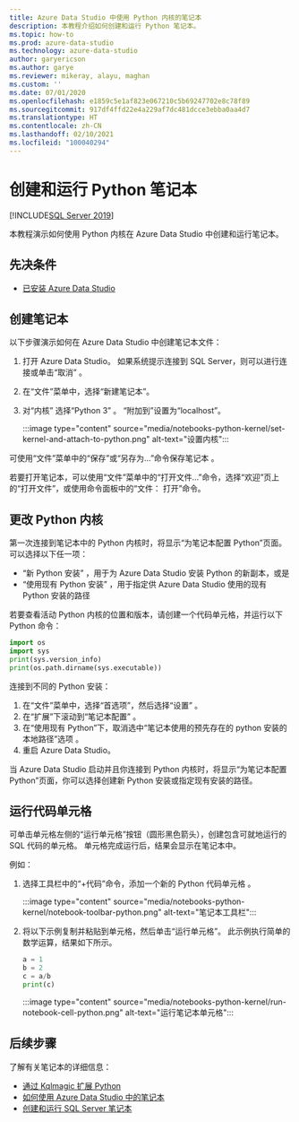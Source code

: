 ```yaml
---
title: Azure Data Studio 中使用 Python 内核的笔记本
description: 本教程介绍如何创建和运行 Python 笔记本。
ms.topic: how-to
ms.prod: azure-data-studio
ms.technology: azure-data-studio
author: garyericson
ms.author: garye
ms.reviewer: mikeray, alayu, maghan
ms.custom: ''
ms.date: 07/01/2020
ms.openlocfilehash: e1859c5e1af823e067210c5b69247702e8c78f89
ms.sourcegitcommit: 917df4ffd22e4a229af7dc481dcce3ebba0aa4d7
ms.translationtype: HT
ms.contentlocale: zh-CN
ms.lasthandoff: 02/10/2021
ms.locfileid: "100040294"
---
```

# <a name="create-and-run-a-python-notebook"></a>创建和运行 Python 笔记本

[!INCLUDE[SQL Server 2019](../../includes/applies-to-version/sqlserver2019.md)]

本教程演示如何使用 Python 内核在 Azure Data Studio 中创建和运行笔记本。

## <a name="prerequisites"></a>先决条件

- [已安装 Azure Data Studio](../download-azure-data-studio.md)

## <a name="create-a-notebook"></a>创建笔记本

以下步骤演示如何在 Azure Data Studio 中创建笔记本文件：

1. 打开 Azure Data Studio。 如果系统提示连接到 SQL Server，则可以进行连接或单击“取消”  。

1. 在“文件”菜单中，选择“新建笔记本”。

1. 对“内核”  选择“Python 3”  。 “附加到”设置为“localhost”。

   :::image type="content" source="media/notebooks-python-kernel/set-kernel-and-attach-to-python.png" alt-text="设置内核":::

可使用“文件”菜单中的“保存”或“另存为…”命令保存笔记本  。

若要打开笔记本，可以使用“文件”菜单中的“打开文件…”命令，选择“欢迎”页上的“打开文件”，或使用命令面板中的“文件：    打开”命令。

## <a name="change-the-python-kernel"></a>更改 Python 内核

第一次连接到笔记本中的 Python 内核时，将显示“为笔记本配置 Python”页面。 可以选择以下任一项：

- “新 Python 安装”  ，用于为 Azure Data Studio 安装 Python 的新副本，或是
- “使用现有 Python 安装”  ，用于指定供 Azure Data Studio 使用的现有 Python 安装的路径

若要查看活动 Python 内核的位置和版本，请创建一个代码单元格，并运行以下 Python 命令：

```python
import os
import sys
print(sys.version_info)
print(os.path.dirname(sys.executable))
```

连接到不同的 Python 安装：

1. 在“文件”菜单中，选择“首选项”，然后选择“设置”    。
1. 在“扩展”下滚动到“笔记本配置”   。
1. 在“使用现有 Python”下，取消选中“笔记本使用的预先存在的 python 安装的本地路径”选项  。
1. 重启 Azure Data Studio。

当 Azure Data Studio 启动并且你连接到 Python 内核时，将显示“为笔记本配置 Python”页面，你可以选择创建新 Python 安装或指定现有安装的路径。

## <a name="run-a-code-cell"></a>运行代码单元格

可单击单元格左侧的“运行单元格”按钮（圆形黑色箭头），创建包含可就地运行的 SQL 代码的单元格。 单元格完成运行后，结果会显示在笔记本中。

例如：

1. 选择工具栏中的“+代码”命令，添加一个新的 Python 代码单元格  。

   :::image type="content" source="media/notebooks-python-kernel/notebook-toolbar-python.png" alt-text="笔记本工具栏":::

1. 将以下示例复制并粘贴到单元格，然后单击“运行单元格”。 此示例执行简单的数学运算，结果如下所示。

   ```python
   a = 1
   b = 2
   c = a/b
   print(c)
   ```

   :::image type="content" source="media/notebooks-python-kernel/run-notebook-cell-python.png" alt-text="运行笔记本单元格":::

## <a name="next-steps"></a>后续步骤

了解有关笔记本的详细信息：

- [通过 Kqlmagic 扩展 Python](./notebooks-kqlmagic.md)
- [如何使用 Azure Data Studio 中的笔记本](./notebooks-guidance.md)
- [创建和运行 SQL Server 笔记本](./notebooks-sql-kernel.md)
